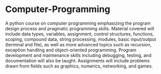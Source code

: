 # Computer-Programming
A python course on computer programming emphasizing the program design process and pragmatic programming skills. Material covered will include data types, variables, assignment, control structures, functions, scoping, compound data, string processing, modules, basic input/output (terminal and file), as well as more advanced topics such as recursion, exception handling and object-oriented programming. Program development and maintenance skills including debugging, testing, and documentation will also be taught. Assignments will include problems drawn from fields such as graphics, numerics, networking, and games.
